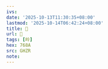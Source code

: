 ```yaml
---
ivs:
date: '2025-10-13T11:30:35+08:00'
lastmod: '2025-10-14T06:42:24+08:00'
title: 󰦘
url: 󰦘
tags: [皊]
hex: 768A
src: GHZR
note:
---
```

